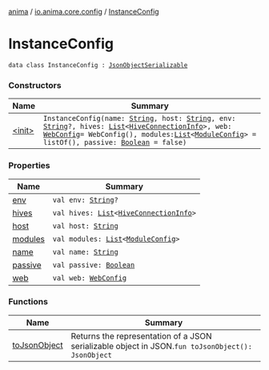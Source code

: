 [anima](../../index.md) / [io.anima.core.config](../index.md) / [InstanceConfig](./index.md)

# InstanceConfig

`data class InstanceConfig : `[`JsonObjectSerializable`](../../io.anima/-json-object-serializable/index.md)

### Constructors

| Name | Summary |
|---|---|
| [&lt;init&gt;](-init-.md) | `InstanceConfig(name: `[`String`](https://kotlinlang.org/api/latest/jvm/stdlib/kotlin/-string/index.html)`, host: `[`String`](https://kotlinlang.org/api/latest/jvm/stdlib/kotlin/-string/index.html)`, env: `[`String`](https://kotlinlang.org/api/latest/jvm/stdlib/kotlin/-string/index.html)`?, hives: `[`List`](https://kotlinlang.org/api/latest/jvm/stdlib/kotlin.collections/-list/index.html)`<`[`HiveConnectionInfo`](../-hive-connection-info/index.md)`>, web: `[`WebConfig`](../-web-config/index.md)` = WebConfig(), modules: `[`List`](https://kotlinlang.org/api/latest/jvm/stdlib/kotlin.collections/-list/index.html)`<`[`ModuleConfig`](../-module-config/index.md)`> = listOf(), passive: `[`Boolean`](https://kotlinlang.org/api/latest/jvm/stdlib/kotlin/-boolean/index.html)` = false)` |

### Properties

| Name | Summary |
|---|---|
| [env](env.md) | `val env: `[`String`](https://kotlinlang.org/api/latest/jvm/stdlib/kotlin/-string/index.html)`?` |
| [hives](hives.md) | `val hives: `[`List`](https://kotlinlang.org/api/latest/jvm/stdlib/kotlin.collections/-list/index.html)`<`[`HiveConnectionInfo`](../-hive-connection-info/index.md)`>` |
| [host](host.md) | `val host: `[`String`](https://kotlinlang.org/api/latest/jvm/stdlib/kotlin/-string/index.html) |
| [modules](modules.md) | `val modules: `[`List`](https://kotlinlang.org/api/latest/jvm/stdlib/kotlin.collections/-list/index.html)`<`[`ModuleConfig`](../-module-config/index.md)`>` |
| [name](name.md) | `val name: `[`String`](https://kotlinlang.org/api/latest/jvm/stdlib/kotlin/-string/index.html) |
| [passive](passive.md) | `val passive: `[`Boolean`](https://kotlinlang.org/api/latest/jvm/stdlib/kotlin/-boolean/index.html) |
| [web](web.md) | `val web: `[`WebConfig`](../-web-config/index.md) |

### Functions

| Name | Summary |
|---|---|
| [toJsonObject](to-json-object.md) | Returns the representation of a JSON serializable object in JSON.`fun toJsonObject(): JsonObject` |
